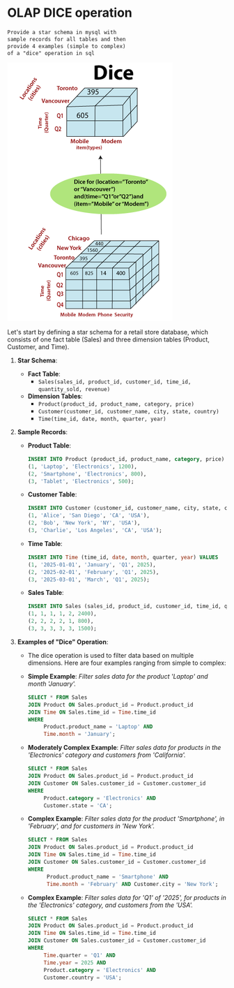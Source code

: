 # OLAP DICE operation

	Provide a star schema in mysql with 
	sample records for all tables and then 
	provide 4 examples (simple to complex) 
	of a "dice" operation in sql

![](./images/olap-dice-2.png)

Let's start by defining a star schema for a retail store database, which consists of one fact table (Sales) and three dimension tables (Product, Customer, and Time).

1. **Star Schema**:
   - **Fact Table**:
     - `Sales(sales_id, product_id, customer_id, time_id, quantity_sold, revenue)`
   - **Dimension Tables**:
     - `Product(product_id, product_name, category, price)`
     - `Customer(customer_id, customer_name, city, state, country)`
     - `Time(time_id, date, month, quarter, year)`

2. **Sample Records**:

   - **Product Table**:
   
     ```sql
     INSERT INTO Product (product_id, product_name, category, price) VALUES
     (1, 'Laptop', 'Electronics', 1200),
     (2, 'Smartphone', 'Electronics', 800),
     (3, 'Tablet', 'Electronics', 500);
     ```

   - **Customer Table**:
   
     ```sql
     INSERT INTO Customer (customer_id, customer_name, city, state, country) VALUES
     (1, 'Alice', 'San Diego', 'CA', 'USA'),
     (2, 'Bob', 'New York', 'NY', 'USA'),
     (3, 'Charlie', 'Los Angeles', 'CA', 'USA');
     ```

   - **Time Table**:
   
     ```sql
     INSERT INTO Time (time_id, date, month, quarter, year) VALUES
     (1, '2025-01-01', 'January', 'Q1', 2025),
     (2, '2025-02-01', 'February', 'Q1', 2025),
     (3, '2025-03-01', 'March', 'Q1', 2025);
     ```

   - **Sales Table**:
   
     ```sql
     INSERT INTO Sales (sales_id, product_id, customer_id, time_id, quantity_sold, revenue) VALUES
     (1, 1, 1, 1, 2, 2400),
     (2, 2, 2, 2, 1, 800),
     (3, 3, 3, 3, 3, 1500);
     ```

3. **Examples of "Dice" Operation**:
   - The dice operation is used to filter data based on multiple dimensions. Here are four examples ranging from simple to complex:

   - **Simple Example**:
     *Filter sales data for the product 'Laptop' and month 'January'.*
     
     ```sql
     SELECT * FROM Sales
     JOIN Product ON Sales.product_id = Product.product_id
     JOIN Time ON Sales.time_id = Time.time_id
     WHERE 
          Product.product_name = 'Laptop' AND 
          Time.month = 'January';
     ```

   - **Moderately Complex Example**:
     *Filter sales data for products in the 'Electronics' category and customers from 'California'.*
     
     ```sql
     SELECT * FROM Sales
     JOIN Product ON Sales.product_id = Product.product_id
     JOIN Customer ON Sales.customer_id = Customer.customer_id
     WHERE 
          Product.category = 'Electronics' AND 
          Customer.state = 'CA';
     ```

   - **Complex Example**:
     *Filter sales data for the product 'Smartphone', in 'February', and for customers in 'New York'.*
     
     ```sql
     SELECT * FROM Sales
     JOIN Product ON Sales.product_id = Product.product_id
     JOIN Time ON Sales.time_id = Time.time_id
     JOIN Customer ON Sales.customer_id = Customer.customer_id
     WHERE 
           Product.product_name = 'Smartphone' AND 
           Time.month = 'February' AND Customer.city = 'New York';
     ```

   - **Complex Example**:
     *Filter sales data for 'Q1' of '2025', for products in the 'Electronics' category, and customers from the 'USA'.*
     
     ```sql
     SELECT * FROM Sales
     JOIN Product ON Sales.product_id = Product.product_id
     JOIN Time ON Sales.time_id = Time.time_id
     JOIN Customer ON Sales.customer_id = Customer.customer_id
     WHERE 
          Time.quarter = 'Q1' AND 
          Time.year = 2025 AND 
          Product.category = 'Electronics' AND 
          Customer.country = 'USA';
     ```


